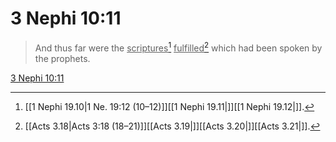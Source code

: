 # 3 Nephi 10:11

> And thus far were the <u>scriptures</u>[^a] <u>fulfilled</u>[^b] which had been spoken by the prophets.

[3 Nephi 10:11](https://www.churchofjesuschrist.org/study/scriptures/bofm/3-ne/10?lang=eng&id=p11#p11)


[^a]: [[1 Nephi 19.10|1 Ne. 19:12 (10–12)]][[1 Nephi 19.11|]][[1 Nephi 19.12|]].  
[^b]: [[Acts 3.18|Acts 3:18 (18–21)]][[Acts 3.19|]][[Acts 3.20|]][[Acts 3.21|]].  
